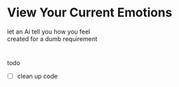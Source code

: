 # View Your Current Emotions

let an Ai tell you how you feel  
created for a dumb requirement
# 
todo
- [ ] clean up code
